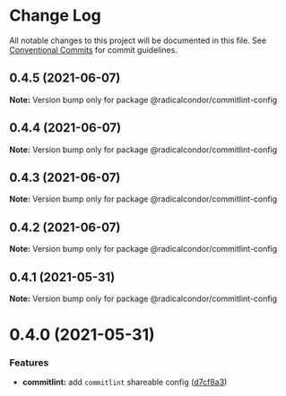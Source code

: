 # Change Log

All notable changes to this project will be documented in this file.
See [Conventional Commits](https://conventionalcommits.org) for commit guidelines.

## 0.4.5 (2021-06-07)

**Note:** Version bump only for package @radicalcondor/commitlint-config





## 0.4.4 (2021-06-07)

**Note:** Version bump only for package @radicalcondor/commitlint-config





## 0.4.3 (2021-06-07)

**Note:** Version bump only for package @radicalcondor/commitlint-config





## 0.4.2 (2021-06-07)

**Note:** Version bump only for package @radicalcondor/commitlint-config





## 0.4.1 (2021-05-31)

**Note:** Version bump only for package @radicalcondor/commitlint-config





# 0.4.0 (2021-05-31)


### Features

* **commitlint:** add `commitlint` shareable config ([d7cf8a3](https://github.com/radicalcondor/config/commit/d7cf8a35615eceeb6326402eabda565e921e986d))
